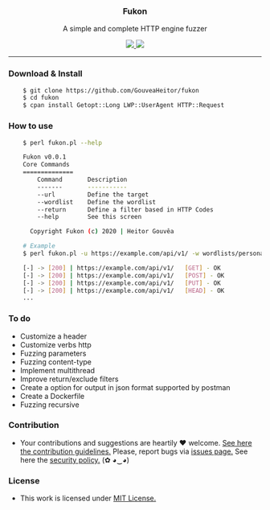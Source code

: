 <p align="center">
  <h3 align="center"><b>Fukon</b></h3>
  <p align="center">A simple and complete HTTP engine fuzzer</p>
  <p align="center">
    <a href="https://github.com/GouveaHeitor/fukon/blob/master/LICENSE.md">
      <img src="https://img.shields.io/badge/license-MIT-blue.svg">
    </a>
    <a href="https://github.com/GouveaHeitor/fukon/releases">
      <img src="https://img.shields.io/badge/version-0.1.2-blue.svg">
    </a>
  </p>
</p>

---

### Download & Install

```bash 
    $ git clone https://github.com/GouveaHeitor/fukon
    $ cd fukon
    $ cpan install Getopt::Long LWP::UserAgent HTTP::Request
```
### How to use

```bash
    $ perl fukon.pl --help

    Fukon v0.0.1
    Core Commands
    ==============
        Command       Description
        -------       -----------
        --url         Define the target
        --wordlist    Define the wordlist
        --return      Define a filter based in HTTP Codes
        --help        See this screen

      Copyright Fukon (c) 2020 | Heitor Gouvêa

    # Example
    $ perl fukon.pl -u https://example.com/api/v1/ -w wordlists/personal.txt --return 200

    [-] -> [200] | https://example.com/api/v1/ 	 [GET] - OK
    [-] -> [200] | https://example.com/api/v1/ 	 [POST] - OK
    [-] -> [200] | https://example.com/api/v1/ 	 [PUT] - OK
    [-] -> [200] | https://example.com/api/v1/ 	 [HEAD] - OK
    ...
```

### To do

  - Customize a header
  - Customize verbs http
  - Fuzzing parameters
  - Fuzzing content-type
  - Implement multithread
  - Improve return/exclude filters
  - Create a option for output in json format supported by postman
  - Create a Dockerfile
  - Fuzzing recursive

### Contribution

- Your contributions and suggestions are heartily ♥ welcome. [See here the contribution guidelines.](/.github/CONTRIBUTING.md) Please, report bugs via [issues page.](https://github.com/GouveaHeitor/fukon/issues) See here the [security policy.](./github/SECURITY.md) (✿ ◕‿◕) 

### License

- This work is licensed under [MIT License.](https://github.com/GouveaHeitor/fukon/blob/master/LICENSE.md)
